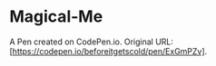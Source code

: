 # Magical-Me
A Pen created on CodePen.io. Original URL: [https://codepen.io/beforeitgetscold/pen/ExGmPZv].
